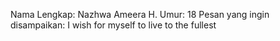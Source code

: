 Nama Lengkap: Nazhwa Ameera H. 
Umur: 18 
Pesan yang ingin disampaikan: I wish for myself to live to the fullest
